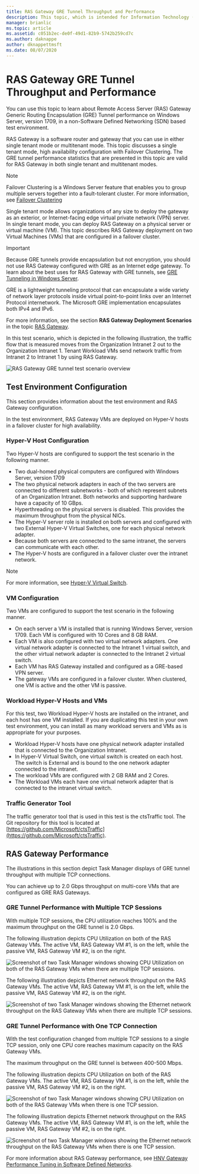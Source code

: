 ```yaml
---
title: RAS Gateway GRE Tunnel Throughput and Performance
description: This topic, which is intended for Information Technology (IT) professionals, provides throughput performance information about RAS Gateway Generic Routing Encapsulation (GRE) tunnels.
manager: brianlic
ms.topic: article
ms.assetid: c051b2ec-de0f-49d1-82b9-5742b259cd7c
ms.author: daknappe
author: dknappettmsft
ms.date: 08/07/2020
---
```


# RAS Gateway GRE Tunnel Throughput and Performance

You can use this topic to learn about Remote Access Server \(RAS\) Gateway Generic Routing Encapsulation \(GRE\) Tunnel performance on Windows Server, version 1709, in a non-Software Defined Networking \(SDN\) based test environment.

RAS Gateway is a software router and gateway that you can use in either single tenant mode or multitenant mode. This topic discusses a single tenant mode, high availability configuration with Failover Clustering. The GRE tunnel performance statistics that are presented in this topic are valid for RAS Gateway in both single tenant and multitenant modes.

>[!NOTE]
>Failover Clustering is a Windows Server feature that enables you to group multiple servers together into a fault-tolerant cluster. For more information, see [Failover Clustering](../../../failover-clustering/failover-clustering-overview.md)

Single tenant mode allows organizations of any size to deploy the gateway as an exterior, or Internet\-facing edge virtual private network \(VPN\) server. In single tenant mode, you can deploy RAS Gateway on a physical server or virtual machine \(VM\). This topic describes RAS Gateway deployment on two Virtual Machines \(VMs\) that are configured in a failover cluster.

>[!IMPORTANT]
>Because GRE tunnels provide encapsulation but not encryption, you should not use RAS Gateway configured with GRE as an Internet edge gateway. To learn about the best uses for RAS Gateway with GRE tunnels, see [GRE Tunneling in Windows Server](gre-tunneling-windows-server.md).

GRE is a lightweight tunneling protocol that can encapsulate a wide variety of network layer protocols inside virtual point\-to\-point links over an Internet Protocol internetwork. The Microsoft GRE implementation encapsulates both IPv4 and IPv6.

For more information, see the section **RAS Gateway Deployment Scenarios** in the topic [RAS Gateway](./ras-gateway.md#bkmk_deploy).

In this test scenario, which is depicted in the following illustration, the traffic flow that is measured moves from the Organization Intranet 2 out to the Organization Intranet 1. Tenant Workload VMs send network traffic from Intranet 2 to Intranet 1 by using RAS Gateway.

![RAS Gateway GRE tunnel test scenario overview](../../media/GRE-Tunnel-Perf/Gre-Infrastructure.jpg)

## Test Environment Configuration

This section provides information about the test environment and RAS Gateway configuration.

In the test environment, RAS Gateway VMs are deployed on Hyper\-V hosts in a failover cluster for high availability.

### Hyper\-V Host Configuration

Two Hyper\-V hosts are configured to support the test scenario in the following manner.

- Two dual\-homed physical computers are configured with Windows Server, version 1709
- The two physical network adapters in each of the two servers are connected to different subnetworks - both of which represent subnets of an Organization Intranet. Both networks and supporting hardware have a capacity of 10 GBps.
- Hyperthreading on the physical servers is disabled. This provides the maximum throughput from the physical NICs.
- The Hyper\-V server role is installed on both servers and configured with two External Hyper\-V Virtual Switches, one for each physical network adapter.
- Because both servers are connected to the same intranet, the servers can communicate with each other.
- The Hyper\-V hosts are configured in a failover cluster over the intranet network.

>[!NOTE]
>For more information, see [Hyper-V Virtual Switch](../../../virtualization/hyper-v/virtual-switch.md).

### VM Configuration

Two VMs are configured to support the test scenario in the following manner.

- On each server a VM is installed that is running Windows Server, version 1709. Each VM is configured with 10 Cores and 8 GB RAM.
- Each VM is also configured with two virtual network adapters. One virtual network adapter is connected to the Intranet 1 virtual switch, and the other virtual network adapter is connected to the Intranet 2 virtual switch.
- Each VM has RAS Gateway installed and configured as a GRE\-based VPN server.
- The gateway VMs are configured in a failover cluster. When clustered, one VM is active and the other VM is passive.

### Workload Hyper\-V Hosts and VMs

For this test, two Workload Hyper\-V hosts are installed on the intranet, and each host has one VM installed. If you are duplicating this test in your own test environment, you can install as many workload servers and VMs as is appropriate for your purposes.

- Workload Hyper\-V hosts have one physical network adapter installed that is connected to the Organization Intranet.
- In Hyper\-V Virtual Switch, one virtual switch is created on each host. The switch is External and is bound to the one network adapter connected to the intranet.
- The workload VMs are configured with 2 GB RAM and 2 Cores.
- The Workload VMs each have one virtual network adapter that is connected to the intranet virtual switch.

### Traffic Generator Tool

The traffic generator tool that is used in this test is the ctsTraffic tool. The Git repository for this tool is located at [https://github.com/Microsoft/ctsTraffic](https://github.com/Microsoft/ctsTraffic).

## RAS Gateway Performance

The illustrations in this section depict Task Manager displays of GRE tunnel throughput with multiple TCP connections.

You can achieve up to 2.0 Gbps throughput on multi\-core VMs that are configured as GRE RAS Gateways.

### GRE Tunnel Performance with Multiple TCP Sessions

With multiple TCP sessions, the CPU utilization reaches 100% and the maximum throughput on the GRE tunnel is 2.0 Gbps.

The following illustration depicts CPU Utilization on both of the RAS Gateway VMs. The active VM, RAS Gateway VM #1, is on the left, while the passive VM, RAS Gateway VM #2, is on the right.

![Screenshot of two Task Manager windows showing CPU Utilization on both of the RAS Gateway VMs when there are multiple TCP sessions.](../../media/GRE-Tunnel-Perf/Gre-Tunnel-01.jpg)

The following illustration depicts Ethernet network throughput on the RAS Gateway VMs. The active VM, RAS Gateway VM #1, is on the left, while the passive VM, RAS Gateway VM #2, is on the right.

![Screenshot of two Task Manager windows showing the Ethernet network throughput on the RAS Gateway VMs when there are multiple TCP sessions.](../../media/GRE-Tunnel-Perf/Gre-Tunnel-02.jpg)


### GRE Tunnel Performance with One TCP Connection

With the test configuration changed from multiple TCP sessions to a single TCP session, only one CPU core reaches maximum capacity on the RAS Gateway VMs.

The maximum throughput on the GRE tunnel is between 400-500 Mbps.

The following illustration depicts CPU Utilization on both of the RAS Gateway VMs. The active VM, RAS Gateway VM #1, is on the left, while the passive VM, RAS Gateway VM #2, is on the right.

![Screenshot of two Task Manager windows showing CPU Utilization on both of the RAS Gateway VMs when there is one TCP session.](../../media/GRE-Tunnel-Perf/Gre-Tunnel-03.jpg)


The following illustration depicts Ethernet network throughput on the RAS Gateway VMs. The active VM, RAS Gateway VM #1, is on the left, while the passive VM, RAS Gateway VM #2, is on the right.

![Screenshot of two Task Manager windows showing the Ethernet network throughput on the RAS Gateway VMs when there is one TCP session.](../../media/GRE-Tunnel-Perf/Gre-Tunnel-04.jpg)

For more information about RAS Gateway performance, see [HNV Gateway Performance Tuning in Software Defined Networks](../../../administration/performance-tuning/subsystem/software-defined-networking/hnv-gateway-performance.md).
